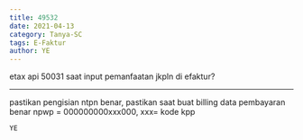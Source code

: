 ```yaml
---
title: 49532
date: 2021-04-13
category: Tanya-SC
tags: E-Faktur
author: YE
---
```


etax api 50031 saat input pemanfaatan jkpln di efaktur?

---

pastikan pengisian ntpn benar, pastikan saat buat billing data pembayaran benar npwp = 000000000xxx000, xxx= kode kpp

`YE`
